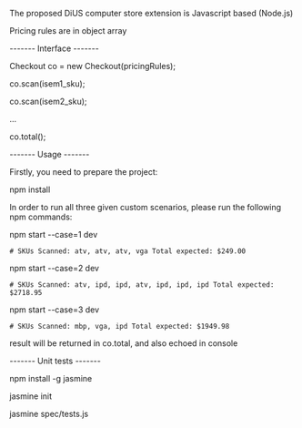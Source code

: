 The proposed DiUS computer store extension is Javascript based (Node.js)

Pricing rules are in object array

------- Interface -------

  Checkout co = new Checkout(pricingRules);

  co.scan(isem1_sku);

  co.scan(isem2_sku);

  ...

  co.total();


------- Usage -------

Firstly, you need to prepare the project:

npm install


In order to run all three given custom scenarios, please run the following npm commands:


npm start --case=1  dev

    # SKUs Scanned: atv, atv, atv, vga Total expected: $249.00

npm start --case=2  dev

    # SKUs Scanned: atv, ipd, ipd, atv, ipd, ipd, ipd Total expected: $2718.95

npm start --case=3  dev

    # SKUs Scanned: mbp, vga, ipd Total expected: $1949.98


result will be returned in co.total, and also echoed in console


------- Unit tests -------

  npm install -g jasmine

  jasmine init

  jasmine spec/tests.js
